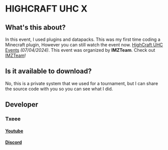# HIGHCRAFT UHC X
## What's this about?
In this event, I used plugins and datapacks. This was my first time coding a Minecraft plugin, However you can still watch the event now. [HighCraft UHC Events](https://www.youtube.com/watch?v=mTxVEs5lsmY) *(07/04/2024)*. This event was organized by **IMZTeam**. Check out [IMZTeam](https://www.youtube.com/@IMZTeamMC)!

## Is it available to download?
No, this is a private system that we used for a tournament, but I can share the source code with you so you can see what I did.

## Developer
### Txeee
#### [Youtube](https://www.youtube.com/@TaeKunGzZ)
#### [Discord](https://discord.gg/vUU9jCampF)
